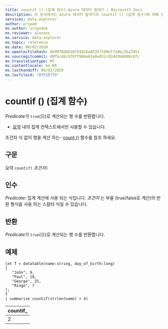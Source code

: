 ```yaml
---
title: countif () (집계 함수)-Azure 데이터 탐색기 | Microsoft Docs
description: 이 문서에서는 Azure 데이터 탐색기의 countif () (집계 함수)에 대해 설명 합니다.
services: data-explorer
author: orspod
ms.author: orspodek
ms.reviewer: alexans
ms.service: data-explorer
ms.topic: reference
ms.date: 08/02/2020
ms.openlocfilehash: 669978d8828f54926a8535f199ef7a9bc2ba7451
ms.sourcegitcommit: d9fbcd6c9787f90de62e8e832c92d43b8090cbfc
ms.translationtype: MT
ms.contentlocale: ko-KR
ms.lasthandoff: 08/03/2020
ms.locfileid: "87515773"
---
```

# <a name="countif-aggregation-function"></a>countif () (집계 함수)

*Predicate*가 `true`(으)로 계산되는 행 수를 반환합니다.

* [요약](summarizeoperator.md) 내의 집계 컨텍스트에서만 사용할 수 있습니다.

조건자 식 없이 행을 계산 하는- [count ()](count-aggfunction.md) 함수를 참조 하세요.

## <a name="syntax"></a>구문

요약 `countif(` *조건자*`)`

## <a name="arguments"></a>인수

*Predicate*: 집계 계산에 사용 되는 식입니다. *조건자* 는 부울 (true/false로 계산)의 반환 형식을 사용 하는 스칼라 식일 수 있습니다.

## <a name="returns"></a>반환

*Predicate*가 `true`(으)로 계산되는 행 수를 반환합니다.

## <a name="example"></a>예제

```kusto
let T = datatable(name:string, day_of_birth:long)
[
   "John", 9,
   "Paul", 18,
   "George", 25,
   "Ringo", 7
];
T
| summarize countif(strlen(name) > 4)
```

|countif_|
|----|
|2|

